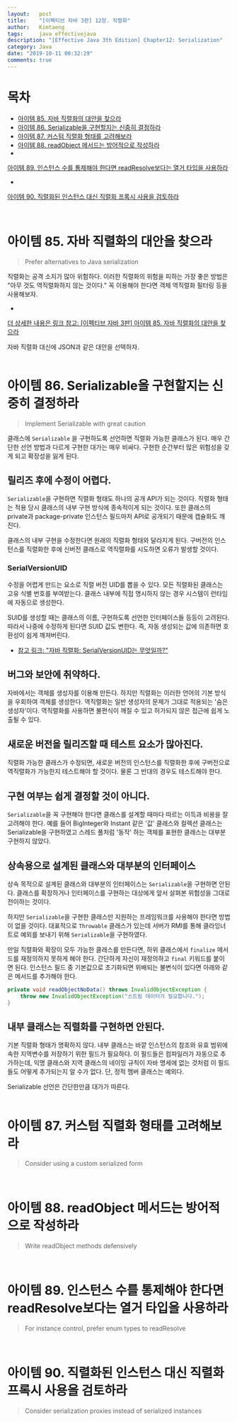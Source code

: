 ```yaml
---
layout:   post
title:    "[이펙티브 자바 3판] 12장. 직렬화"
author:   Kimtaeng
tags: 	  java effectivejava
description: "[Effective Java 3th Edition] Chapter12: Serialization"
category: Java
date: "2019-10-11 00:32:29"
comments: true
---
```


# 목차
- <a href="#아이템-85-자바-직렬화의-대안을-찾으라">아이템 85. 자바 직렬화의 대안을 찾으라</a>
- <a href="#아이템-86-serializable을-구현할지는-신중히-결정하라">아이템 86. Serializable을 구현할지는 신중히 결정하라</a>
- <a href="#아이템-87-커스텀-직렬화-형태를-고려해보라">아이템 87. 커스텀 직렬화 형태를 고려해보라</a>
- <a href="#아이템-88-readobject-메서드는-방어적으로-작성하라">아이템 88. readObject 메서드는 방어적으로 작성하라</a>
- <a href="#아이템-89-인스턴스-수를-통제해야-한다면-readresolve보다는-열거-타입을-사용하라">
아이템 89. 인스턴스 수를 통제해야 한다면 readResolve보다는 열거 타입을 사용하라</a>
- <a href="#아이템-90-직렬화된-인스턴스-대신-직렬화-프록시-사용을-검토하라">
아이템 90. 직렬화된 인스턴스 대신 직렬화 프록시 사용을 검토하라</a>

<br>

# 아이템 85. 자바 직렬화의 대안을 찾으라
> Prefer alternatives to Java serialization

직렬화는 공격 소지가 많아 위험하다. 이러한 직렬화의 위험을 피하는 가장 좋은 방법은 "아무 것도 역직렬화하지 않는 것이다."
꼭 이용해야 한다면 객체 역직렬화 필터링 등을 사용해보자.

- <a href="/post/prefer-alternatives-to-java-serialization" target="_blank">
더 상세한 내용은 링크 참고: [이펙티브 자바 3판] 아이템 85. 자바 직렬화의 대안을 찾으라</a>

<div class="post_caption">자바 직렬화 대신에 JSON과 같은 대안을 선택하자.</div>

<br>

# 아이템 86. Serializable을 구현할지는 신중히 결정하라
> Implement Serializable with great caution

클래스에 `Serializable` 을 구현하도록 선언하면 직렬화 가능한 클래스가 된다. 매우 간단한 선언 방법과 다르게 구현한 대가는
매우 비싸다. 구현한 순간부터 많은 위험성을 갖게 되고 확장성을 잃게 된다.

## 릴리즈 후에 수정이 어렵다.
`Serializable`을 구현하면 직렬화 형태도 하나의 공개 API가 되는 것이다. 직렬화 형태는 적용 당시 클래스의 내부 구현 방식에
종속적이게 되는 것이다. 또한 클래스의 private과 package-private 인스턴스 필드마저 API로 공개되기 때문에 캡슐화도 깨진다.

클래스의 내부 구현을 수정한다면 원래의 직렬화 형태와 달라지게 된다. 구버전의 인스턴스를 직렬화한 후에 신버전 클래스로
역직렬화를 시도하면 오류가 발생할 것이다.

### SerialVersionUID
수정을 어렵게 만드는 요소로 직렬 버전 UID를 뽑을 수 있다. 모든 직렬화된 클래스는 고유 식별 번호를 부여받는다.
클래스 내부에 직접 명시하지 않는 경우 시스템이 런타임에 자동으로 생성한다.

SUID를 생성할 때는 클래스의 이름, 구현하도록 선언한 인터페이스들 등등이 고려된다. 따라서 나중에 수정하게 된다면 SUID 값도 변한다.
즉, 자동 생성되는 값에 의존하면 호환성이 쉽게 깨져버린다.

- <a href="/post/java-serialization-advanced" target="_blank">참고 링크: "자바 직렬화: SerialVersionUID는 무엇일까?"</a>

## 버그와 보안에 취약하다.
자바에서는 객체를 생성자를 이용해 만든다. 하지만 직렬화는 이러한 언어의 기본 방식을 우회하여 객체를 생성한다.
역직렬화는 일반 생성자의 문제가 그대로 적용되는 '숨은 생성자'이다. 역직렬화를 사용하면 불편식이 깨질 수 있고 허가되지 않은
접근에 쉽게 노출될 수 있다.

## 새로운 버전을 릴리즈할 때 테스트 요소가 많아진다.
직렬화 가능한 클래스가 수정되면, 새로운 버전의 인스턴스를 직렬화한 후에 구버전으로 역직렬화가 가능한지 테스트해야 할 것이다.
물론 그 반대의 경우도 테스트해야 한다.

## 구현 여부는 쉽게 결정할 것이 아니다.
 `Serializable`을 꼭 구현해야 한다면 클래스를 설계할 때마다 따르는 이득과 비용을 잘 고려해야 한다.
 예를 들어 BigInteger와 Instant 같은 '값' 클래스와 컬렉션 클래스는 Serializable을 구현하였고
 스레드 풀처럼 '동작' 하는 객체를 표현한 클래스는 대부분 구현하지 않았다.

## 상속용으로 설계된 클래스와 대부분의 인터페이스
상속 목적으로 설계된 클래스와 대부분의 인터페이스는 `Serializable`을 구현하면 안된다. 클래스를 확장하거나 인터페이스를 구현하는
대상에게 앞서 살펴본 위험성을 그대로 전이하는 것이다.

하지만 `Serializable`을 구현한 클래스만 지원하는 프레임워크를 사용해야 한다면 방법이 없을 것이다.
대표적으로 `Throwable` 클래스가 있는데 서버가 RMI를 통해 클라잉너트로 예외를 보내기 위해 `Serializable`을 구현하였다.

만일 직렬화와 확장이 모두 가능한 클래스를 만든다면, 하위 클래스에서 `finalize` 메서드를 재정의하지 못하게 해야 한다.
간단하게 자신이 재정의하고 `final` 키워드를 붙이면 된다. 인스턴스 필드 중 기본값으로 초기화되면 위배되는 불변식이 있다면
아래와 같은 메서드를 추가해야 한다.

```java
private void readObjectNoData() throws InvalidObjectException {
    throw new InvalidObjectException("스트림 데이터가 필요합니다.");
}
```

## 내부 클래스는 직렬화를 구현하면 안된다.
기본 직렬화 형태가 명확하지 않다. 내부 클래스는 바깥 인스턴스의 참조와 유효 범위에 속한 지역변수를 저장하기 위한 필드가 필요하다.
이 필드들은 컴파일러가 자동으로 추가하는데, 익명 클래스와 지역 클래스의 네이밍 규칙이 자바 명세에 없는 것처럼 이 필드들도
어떻게 추가되는지 알 수가 없다. 단, 정적 멤버 클래스는 예외다.

<div class="post_caption">Serializable 선언은 간단한만큼 대가가 따른다.</div>

<br>

# 아이템 87. 커스텀 직렬화 형태를 고려해보라
> Consider using a custom serialized form

<br>

# 아이템 88. readObject 메서드는 방어적으로 작성하라
> Write readObject methods defensively

<br>

# 아이템 89. 인스턴스 수를 통제해야 한다면 readResolve보다는 열거 타입을 사용하라
> For instance control, prefer enum types to readResolve

<br>

# 아이템 90. 직렬화된 인스턴스 대신 직렬화 프록시 사용을 검토하라
> Consider serialization proxies instead of serialized instances